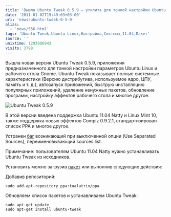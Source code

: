 ```yaml
---
title: 'Вышла Ubuntu Tweak 0.5.9 – утилита для тонкой настройки Ubuntu Linux'
date: '2011-01-02T19:49:03+03:00'
uri: 'news/ubuntu-tweak-0-5-9'
alias: 
  - 'news/556.html'
tags: 'Ubuntu Tweak,Ubuntu Linux,Настройка,Система,11.04,Пакет'
source: ''
unixtime: 1293986943
visits: 3798
---
```

Вышла новая версия Ubuntu Tweak 0.5.9, приложения предназначенного для тонкой настройки параметров Ubuntu Linux и рабочего стола Gnome. Ubuntu Tweak показывает полные системные характеристики (Версию дистрибутива, используемое ядро, ЦПУ, память и т. д.), автозапуск приложений, быструю инсталляцию популярных приложений, удаление ненужных пакетов, обновление программ, настройку эффектов рабочего стола и многое другое.

![Ubuntu Tweak  0.5.9](img/2011/01/02/19-00/ubuntu-tweak-058.jpg)

В этой версии введена поддержка Ubuntu 11.04 Natty и Linux Mint 10, также поддержка новых эффектов Compiz 0.9.2.1, стандартизирован список PPA и многое другое.

Устранен [баг](https://bugs.launchpad.net/ubuntu-tweak/+bug/694741 "Баг Ubuntu Tweak  0.5.9") возникающий при выключенной опции (Use Separated Sources), переименовывающий sources.list.

Примечание: пользователям Ubuntu 11.04 Natty нужно устанавливать Ubuntu Tweak из исходников.

Установить можно загрузив [пакет](https://launchpad.net/ubuntu-tweak/+download) или выполнив следующие действия:

Добавив репозиторий:

```
sudo add-apt-repository ppa:tualatrix/ppa
```

Обновляем список пакетов и устанавливаем Ubuntu Tweak:

```
sudo apt-get update
sudo apt-get install ubuntu-tweak
```
